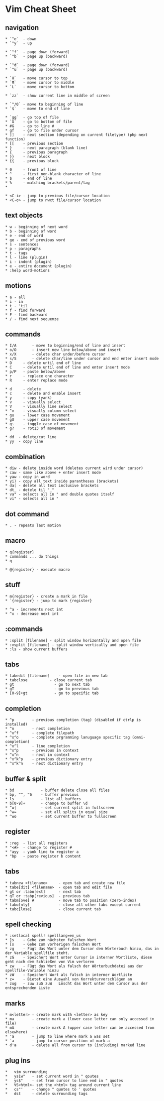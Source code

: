# Vim Cheat Sheet

## navigation
	* `^e`	- down
	* `^y`	- up

	* `^f`	- page down (forward)
	* `^b`	- page up (backward)

	* `^d`	- page down (forward)
	* `^u`	- page up (backward)

	* `H`	- move cursor to top
	* `M`	- move cursor to middle
	* `L`	- move cursor to bottom

	* `zz`	- show current line in middle of screen

	* `^/0`	- move to beginning of line
	* `$`	- move to end of line

	* `gg`	- go top of file
	* `G`	- go to bottom of file
	* #G	- go to line #
	* gf	- go to file under cursor
	* ]]	- next section (depending on current filetype) (php next function)
	* [[	- previous section
	* }		- next paragraph (blank line)
	* {		- previous paragraph
	* }}	- next block
	* {{	- previous block

	* 0		- front of line
	* ^		- first non-blank character of line
	* $		- end of line
	* %		- matching brackets/parent/tag
	* 

	* <C-i>	- jump to previous file/cursor location
	* <C-o>	- jump to nwxt file/cursor location
## text objects
	* w - beginning of next word
	* b - beginning of word
	* e - end of word
	* ge - end of previous word
	* s - sentences
	* p - paragraphs
	* t - tags
	* l - line (plugin)
	* i - indent (plugin)
	* e - entire document (plugin)
	* :help word-motions

## motions
	* a - all
	* i - in
	* t - 'til
	* f - find forward
	* F - find backward
	* / - find next sequenze

## commands
	* I/A		- move to beginning/end of line and insert
	* o/O		- insert new line below/above and insert
	* x/X		- delete char under/before cursor
	* s/S		- delete char/line under cursor and end enter insert mode
	* D		- delete until end of line
	* C		- delete until end of line and enter insert mode
	* p/P 	- paste below/above
	* r		- replace one character
	* R		- enter replace mode

	* d		- delete
	* c		- delete and enable insert
	* y		- copy (yank)
	* v		- visually select
	* V		- visually line select
	* ^v	- visually column select
	* gu	- lower case movement
	* gU	- upper case movement
	* g~	- toggle case of movement
	* g?	- rot13 of movement

	* dd  - delete/cut line
	* yy  - copy line

## combination
	* diw - delete inside word (deletes current wird under cursor)
	* caw - same like above + enter insert mode
	* yaw - copy in word
	* yi) - copy all text inside parantheses (brackets)
	* da[ - delete all text inclusive brackets
	* dt_ - detele til "_"
	* va" - selects all in " and double quotes itself
	* vi" - selects all in "


## dot command
	* . - repeats last motion

## macro
	* q{register}
	* commands ... do things
	* q

	* @{register} - execute macro


## stuff
	* m{register} - create a mark in file
	* `{register} - jump to mark {register}

	* ^a - increments next int
	* ^x - decrease next int


## :commands
	* :split [filename] - split window horizontally and open file
	* :vsplit [filename] - split window vertically and open file
	* :ls - show current buffers

## tabs
	* tabedit [filename] 	- open file in new tab
	* tabclose 		    - close current tab
	* gt                  - go to next tab
	* gT                  - go to previous tab
	* [0-9]+gt            - go to specific tab

## completion
	* ^p		- previous completion (tag) (disabled if ctrlp is installed)
	* ^n		- next completion
	* ^x^f		- complete filepath
	* ^x^o		- complete prgramming lanuguage specific tag (omni-completion)
	* ^x^l		- line completion
	* ^x^p		- previous in context
	* ^x^n		- next in context
	* ^x^k^p	- previous dictionary entry
	* ^x^k^n	- next dictionary entry


## buffer & split
	* bd 			- buffer delete close all files
	* bp, ^^, ^6	- buffer previous
	* ls			- list all buffers
	* b[0-9]+		- change to buffer \d
	* ^w|			- set current split in fullscreen
	* ^w=			- set all splits in equal size
	* ^wo			- set current buffer to fullscreen

## register
	* :reg	- list all registers
	* "<#>	- change to register #
	* "ayy	- yank line to register a
	* "bp	- paste register b content

## tabs
	* tabnew <filename>		- open tab and create new file
	* tabe[dit] <filename>	- open tab and edit file
	* gt or :tabn[ext]		- next tab
	* gT or :tabp[revious]	- previous tab
	* tabm[ove] #			- move tab to position (zero-index)
	* tabo[nly]				- close all other tabs except current
	* tabc[lose]			- close current tab

## spell checking
	* :setlocal spell! spelllang=en_us
	* ]s	- Gehe zum nächsten falschen Wort
	* [s	- Gehe zum vorherigen falschen Wort
	* zg	- Fügt das Wort unter dem Cursor dem Wörterbuch hinzu, das in der Variable spellfile steht.
	* zG	- Speichert Wort unter Cursor in interner Wortliste, diese geht nach dem Schließen von Vim verloren
	* zw	- Fügt das Wort als falsch der Wörterbuchdatei aus der spellfile-Variable hinzu
	* zW	- Speichert Wort als falsch in interner Wortliste
	* z=	- Bietet eine Auswahl von Korrekturvorschlägen an
	* zug	- zuw zuG zuW	Löscht das Wort unter dem Cursor aus der entsprechenden Liste


## marks
	* m<letter>	- create mark with <letter> as key
	* ma		- create mark a (lower case letter can only accessed in file)
	* mA		- create mark A (upper case letter can be accessed from elsewhere)
	* 'a		- jump to line where mark a was set
	* `a		- jump to cursor position of mark a
	* d'a		- delete all from cursor to (including) marked line

## plug ins
	*	vim surrounding
	*	ysiw"	- set current word in " qoutes
	*	ys$"	- set from cursor to line end in " quotes
	*	VS<html>- set the <html> tag around current line
	*	cs"'	- change " quotes to ' quotes
	*	dst		- delete surrounding tags

